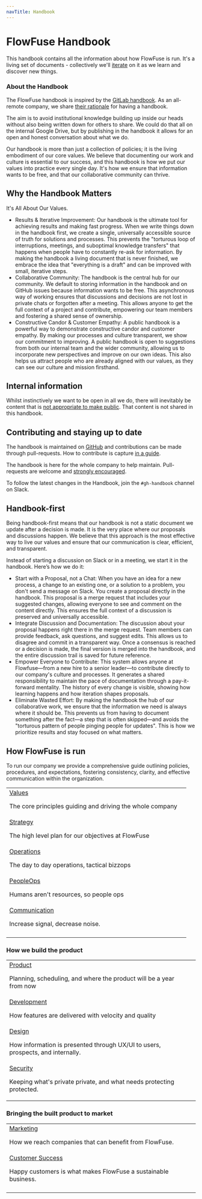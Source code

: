 ```yaml
---
navTitle: Handbook
---
```


# FlowFuse Handbook

This handbook contains all the information about how FlowFuse is run. It's a
living set of documents - collectively we'll [iterate](/handbook/company/values/#%F0%9F%94%81-iterative-improvement)
on it as we learn and discover new things.

### About the Handbook

The FlowFuse handbook is inspired by the [GitLab handbook](https://about.gitlab.com/handbook/about/).
As an all-remote company, we share [their rationale](https://about.gitlab.com/handbook/about/#advantages) for having a handbook.

The aim is to avoid institutional knowledge building up inside our heads without
also being written down for others to share. We could do that all on the internal
Google Drive, but by publishing in the handbook it allows for an open and honest
conversation about what we do.

Our handbook is more than just a collection of policies; it is the living embodiment of our core values. We believe that documenting our work and culture is essential to our success, and this handbook is how we put our values into practice every single day.  It's how we ensure that information wants to be free, and that our collaborative community can thrive.

## Why the Handbook Matters
It's All About Our Values.
* Results & Iterative Improvement: Our handbook is the ultimate tool for achieving results and making fast progress. When we write things down in the handbook first, we create a single, universally accessible source of truth for solutions and processes. This prevents the "torturous loop of interruptions, meetings, and suboptimal knowledge transfers" that happens when people have to constantly re-ask for information.  By making the handbook a living document that is never finished, we embrace the idea that "everything is a draft" and can be improved with small, iterative steps.
* Collaborative Community: The handbook is the central hub for our community. We default to storing information in the handbook and on GitHub issues because information wants to be free. This asynchronous way of working ensures that discussions and decisions are not lost in private chats or forgotten after a meeting. This allows anyone to get the full context of a project and contribute, empowering our team members and fostering a shared sense of ownership. 
* Constructive Candor & Customer Empathy: A public handbook is a powerful way to demonstrate constructive candor and customer empathy. By making our processes and culture transparent, we show our commitment to improving. A public handbook is open to suggestions from both our internal team and the wider community, allowing us to incorporate new perspectives and improve on our own ideas. This also helps us attract people who are already aligned with our values, as they can see our culture and mission firsthand.

## Internal information
Whilst instinctively we want to be open in all we do, there will inevitably be 
content that is [not appropriate to make public][data-class]. That content is not
shared in this handbook.

[data-class]: /handbook/company/security/data-management/#data-classification

## Contributing and staying up to date

The handbook is maintained on [GitHub](https://github.com/FlowFuse/website/tree/main/src/handbook)
and contributions can be made through pull-requests. How to contribute
is capture [in a guide](https://github.com/FlowFuse/website#flowfuse-website).

The handbook is here for the whole company to help maintain. Pull-requests are welcome and [strongly encouraged](#contributing).

To follow the latest changes in the Handbook, join the `#gh-handbook` channel on Slack.

## Handbook-first

Being handbook-first means that our handbook is not a static document we update after a decision is made. It is the very place where our proposals and discussions happen. We believe that this approach is the most effective way to live our values and ensure that our communication is clear, efficient, and transparent.

Instead of starting a discussion on Slack or in a meeting, we start it in the handbook. Here’s how we do it:

* Start with a Proposal, not a Chat: When you have an idea for a new process, a change to an existing one, or a solution to a problem, you don't send a message on Slack. You create a proposal directly in the handbook. This proposal is a merge request that includes your suggested changes, allowing everyone to see and comment on the content directly. This ensures the full context of a discussion is preserved and universally accessible.
* Integrate Discussion and Documentation: The discussion about your proposal happens right there in the merge request. Team members can provide feedback, ask questions, and suggest edits. This allows us to disagree and commit in a transparent way. Once a consensus is reached or a decision is made, the final version is merged into the handbook, and the entire discussion trail is saved for future reference.
* Empower Everyone to Contribute: This system allows anyone at Flowfuse—from a new hire to a senior leader—to contribute directly to our company's culture and processes. It generates a shared responsibility to maintain the pace of documentation through a pay-it-forward mentality. The history of every change is visible, showing how learning happens and how iteration shapes proposals.
* Eliminate Wasted Effort: By making the handbook the hub of our collaborative work, we ensure that the information we need is always where it should be. This prevents us from having to document something after the fact—a step that is often skipped—and avoids the "torturous pattern of people pinging people for updates". This is how we prioritize results and stay focused on what matters.


## How FlowFuse is run

To run our company we provide a comprehensive guide outlining policies, procedures, and expectations, fostering consistency, clarity, and effective communication within the organization.

| | |
|:----|:----|
| [Values](/handbook/company/values/)<br /><p>The core principles guiding and driving the whole company</p>
| [Strategy](/handbook/company/strategy/)<br /><p>The high level plan for our objectives at FlowFuse</p>|
| [Operations](/handbook/operations/)<br /><p>The day to day operations, tactical bizzops</p>
| [PeopleOps](/handbook/peopleops/)<br /><p>Humans aren't resources, so people ops</p> |
| [Communication](/handbook/company/communication/)<br /><p>Increase signal, decrease noise.</p>
| <!-- placeholder for now --> |

### How we build the product

| | |
|:----|:----|
| [Product](/handbook/product/)<br /><p>Planning, scheduling, and where the product will be a year from now</p>
| [Development](/handbook/development/)<br /><p>How features are delivered with velocity and quality</p>|
| [Design](/handbook/design/)<br /><p>How information is presented through UX/UI to users, prospects, and internally.</p>
| [Security](/handbook/company/security/)<br /><p>Keeping what's private private, and what needs protecting protected.</p>|
 

### Bringing the built product to market

| | |
|:----|:----|
| [Marketing](/handbook/marketing/)<br /><p>How we reach companies that can benefit from FlowFuse.</p>
| [Customer Success](/handbook/sales/customer-success/)<br /><p>Happy customers is what makes FlowFuse a sustainable business.</p>
| |
 
